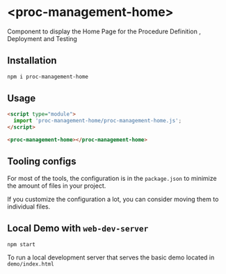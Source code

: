 # \<proc-management-home>
Component to display the Home Page for the Procedure Definition , Deployment and Testing

## Installation

```bash
npm i proc-management-home
```

## Usage

```html
<script type="module">
  import 'proc-management-home/proc-management-home.js';
</script>

<proc-management-home></proc-management-home>
```



## Tooling configs

For most of the tools, the configuration is in the `package.json` to minimize the amount of files in your project.

If you customize the configuration a lot, you can consider moving them to individual files.

## Local Demo with `web-dev-server`

```bash
npm start
```

To run a local development server that serves the basic demo located in `demo/index.html`
